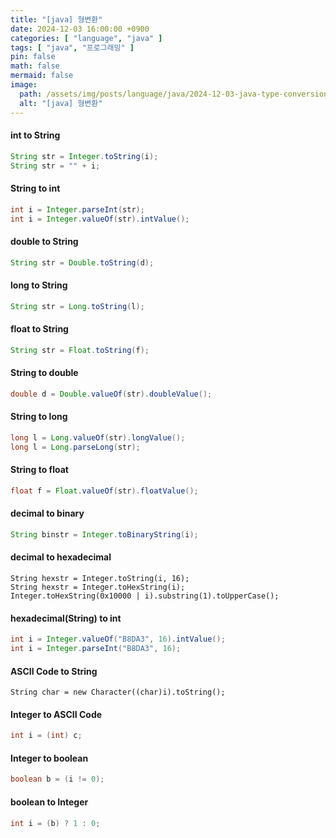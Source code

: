 ```yaml
---
title: "[java] 형변환"
date: 2024-12-03 16:00:00 +0900
categories: [ "language", "java" ]
tags: [ "java", "프로그래밍" ]
pin: false
math: false
mermaid: false
image:
  path: /assets/img/posts/language/java/2024-12-03-java-type-conversion/2024120301.png
  alt: "[java] 형변환"
---
```


#### int to String

```java
String str = Integer.toString(i);
String str = "" + i;
```

#### String to int

```java
int i = Integer.parseInt(str);
int i = Integer.valueOf(str).intValue();
```

#### double to String

```java
String str = Double.toString(d);
```

#### long to String

```java
String str = Long.toString(l);
```

#### float to String

```java
String str = Float.toString(f);
```

#### String to double

```java
double d = Double.valueOf(str).doubleValue();
```

#### String to long

```java
long l = Long.valueOf(str).longValue();
long l = Long.parseLong(str);
```

#### String to float

```java
float f = Float.valueOf(str).floatValue();
```

#### decimal to binary

```java
String binstr = Integer.toBinaryString(i);
```

#### decimal to hexadecimal

```
String hexstr = Integer.toString(i, 16);
String hexstr = Integer.toHexString(i);
Integer.toHexString(0x10000 | i).substring(1).toUpperCase();
```

#### hexadecimal(String) to int

```java
int i = Integer.valueOf("B8DA3", 16).intValue();
int i = Integer.parseInt("B8DA3", 16);
```

#### ASCII Code to String

```
String char = new Character((char)i).toString();
```

#### Integer to ASCII Code

```java
int i = (int) c;
```

#### Integer to boolean

```java
boolean b = (i != 0);
```

#### boolean to Integer

```java
int i = (b) ? 1 : 0;
```
